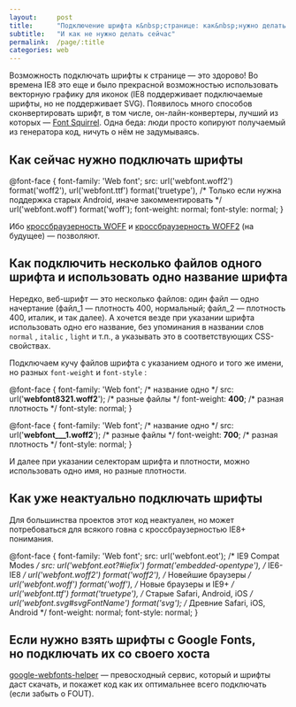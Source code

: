 ```yaml
---
layout:     post
title:      "Подключение шрифта к&nbsp;странице: как&nbsp;нужно делать сейчас"
subtitle:   "И как не нужно делать сейчас"
permalink:  /page/:title
categories: web
---
```


Возможность подключать шрифты к странице — это здорово! Во времена IE8 это еще и было прекрасной возможностью использовать векторную графику для иконок (IE8 поддерживает подключаемые шрифты, но не поддерживает SVG). Появилось много способов сконвертировать шрифт, в том числе, он-лайн-конвертеры, лучший из которых — [Font Squirrel](http://www.fontsquirrel.com/tools/webfont-generator). Одна беда: люди просто копируют получаемый из генератора код, ничуть о нём не задумываясь.

## Как сейчас нужно подключать шрифты

@font-face {
  font-family: 'Web font';
  src: url('webfont.woff2') format('woff2'),
       url('webfont.ttf')  format('truetype'), /* Только если нужна поддержка старых Android, иначе закомментировать */
       url('webfont.woff') format('woff');
  font-weight: normal;
  font-style: normal;
}

Ибо [кроссбраузерность WOFF](http://caniuse.com/#feat=woff) и [кроссбраузерность WOFF2](http://caniuse.com/#feat=woff2) (на будущее) — позволяют.

## Как подключить несколько файлов одного шрифта и использовать одно название шрифта

Нередко, веб-шрифт — это несколько файлов: один файл — одно начертание (файл\_1 — плотность 400, нормальный; файл\_2 — плотность 400, италик, и так далее). А хочется везде при указании шрифта использовать одно его название, без упоминания в названии слов `normal` , `italic` , `light` и т.п., а указывать это в соответствующих CSS-свойствах.

Подключаем кучу файлов шрифта с указанием одного и того же имени, но разных `font-weight` и `font-style` :

@font-face {
  font-family: 'Web font';       /* название одно */
  src: url('**webfont8321.woff2**'); /\* разные файлы */
  font-weight: **400**;              /\* разная плотность */
  font-style: normal;
}

@font-face {
  font-family: 'Web font';       /* название одно */
  src: url('**webfont___1.woff2**'); /\* разные файлы */
  font-weight: **700**;              /\* разная плотность */
  font-style: normal;
}

И далее при указании селекторам шрифта и плотности, можно использовать одно имя, но разные плотности.

## Как уже неактуально подключать шрифты

Для большинства проектов этот код неактуален, но может потребоваться для всякого говна с кроссбраузерностью IE8+ понимания.

@font-face {
  font-family: 'Web font';
  src: url('webfont.eot');                                    /* IE9 Compat Modes */
  src: url('webfont.eot?#iefix') format('embedded-opentype'), /* IE6-IE8 */
       url('webfont.woff2') format('woff2'),                  /* Новейшие браузеры */
       url('webfont.woff') format('woff'),                    /* Новые браузеры и IE9+ */
       url('webfont.ttf')  format('truetype'),                /* Старые Safari, Android, iOS */
       url('webfont.svg#svgFontName') format('svg');          /* Древние Safari, iOS, Android */
  font-weight: normal;
  font-style: normal;
}

## Если нужно взять шрифты с Google Fonts, но подключать их со своего хоста

[google-webfonts-helper](https://google-webfonts-helper.herokuapp.com/fonts) — превосходный сервис, который и шрифты даст скачать, и покажет код как их оптимальнее всего подключать (если забыть о FOUT).
